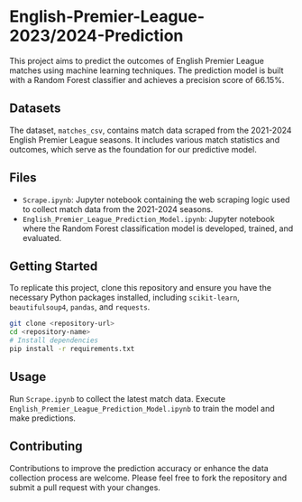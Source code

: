 # English-Premier-League-2023/2024-Prediction

This project aims to predict the outcomes of English Premier League matches using machine learning techniques. The prediction model is built with a Random Forest classifier and achieves a precision score of 66.15%.

## Datasets

The dataset, `matches_csv`, contains match data scraped from the 2021-2024 English Premier League seasons. It includes various match statistics and outcomes, which serve as the foundation for our predictive model.

## Files

- `Scrape.ipynb`: Jupyter notebook containing the web scraping logic used to collect match data from the 2021-2024 seasons.
- `English_Premier_League_Prediction_Model.ipynb`: Jupyter notebook where the Random Forest classification model is developed, trained, and evaluated.

## Getting Started

To replicate this project, clone this repository and ensure you have the necessary Python packages installed, including `scikit-learn`, `beautifulsoup4`, `pandas`, and `requests`.

```bash
git clone <repository-url>
cd <repository-name>
# Install dependencies
pip install -r requirements.txt
```
## Usage

Run `Scrape.ipynb` to collect the latest match data.
Execute `English_Premier_League_Prediction_Model.ipynb` to train the model and make predictions.

## Contributing

Contributions to improve the prediction accuracy or enhance the data collection process are welcome. Please feel free to fork the repository and submit a pull request with your changes.
